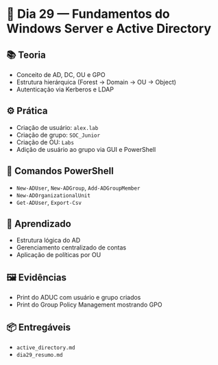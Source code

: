 # 🧠 Dia 29 — Fundamentos do Windows Server e Active Directory

## 📚 Teoria
- Conceito de AD, DC, OU e GPO
- Estrutura hierárquica (Forest → Domain → OU → Object)
- Autenticação via Kerberos e LDAP

## ⚙️ Prática
- Criação de usuário: `alex.lab`
- Criação de grupo: `SOC_Junior`
- Criação de OU: `Labs`
- Adição de usuário ao grupo via GUI e PowerShell

## 🧩 Comandos PowerShell
- `New-ADUser`, `New-ADGroup`, `Add-ADGroupMember`
- `New-ADOrganizationalUnit`
- `Get-ADUser`, `Export-Csv`

## 🧠 Aprendizado
- Estrutura lógica do AD
- Gerenciamento centralizado de contas
- Aplicação de políticas por OU

## 🖼️ Evidências
- Print do ADUC com usuário e grupo criados
- Print do Group Policy Management mostrando GPO

## 📦 Entregáveis
- `active_directory.md`
- `dia29_resumo.md`

